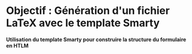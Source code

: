 # Objectif : Génération d'un fichier LaTeX avec le template Smarty

#### Utilisation du template Smarty pour construire la structure du formulaire en HTLM 
